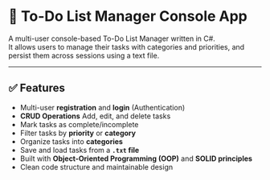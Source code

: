 # 📝 To-Do List Manager Console App

A multi-user console-based To-Do List Manager written in C#.  
It allows users to manage their tasks with categories and priorities, and persist them across sessions using a text file.

---

## ✅ Features

- Multi-user **registration** and **login** (Authentication)
- **CRUD Operations** Add, edit, and delete tasks
- Mark tasks as complete/incomplete
- Filter tasks by **priority** or **category**
- Organize tasks into **categories**
- Save and load tasks from a **`.txt` file**
- Built with **Object-Oriented Programming (OOP)** and **SOLID principles**
- Clean code structure and maintainable design


